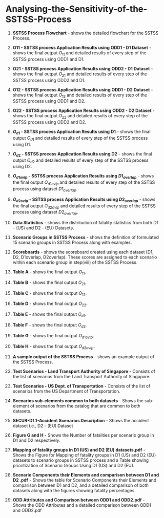 # Analysing-the-Sensitivity-of-the-SSTSS-Process

1. **SSTSS Process Flowchart**  - shows the detailed flowchart for the SSTSS Process. </br>

2. **O11 - SSTSS process Application Results using ODD1 - D1 Dataset**  - shows the final output $O_{11}$ and detailed results of every step of the SSTSS process using ODD1 and D1. </br>

3. **O21 - SSTSS process Application Results using ODD2 - D1 Dataset**  - shows the final output $O_{21}$ and detailed results of every step of the SSTSS process using ODD2 and D1. </br>

4. **O12 - SSTSS process Application Results using ODD1 - D2 Dataset**  - shows the final output $O_{12}$ and detailed results of every step of the SSTSS process using ODD1 and D2. </br>

5. **O22 - SSTSS process Application Results using ODD2 - D2  Dataset**  - shows the final output $O_{22}$ and detailed results of every step of the SSTSS process using ODD2 and D2. </br>

6. **$O_{d1}$ - SSTSS process Application Results using D1** - shows the final output $O_{d1}$  and detailed results of every step of the SSTSS process using D1. </br>

7. **$O_{d2}$ - SSTSS process Application Results using D2** - shows the final output $O_{d2}$  and detailed results of every step of the SSTSS process using D2. </br>

8. **$O_{d1ovlp}$ - SSTSS process Application Results using $D1_{overlap}$** - shows the final output $O_{d1ovlp}$ and detailed results of every step of the SSTSS process using dataset $D1_{overlap}$. </br>

9. **$O_{d2ovlp}$ - SSTSS process Application Results using $D2_{overlap}$** - shows the final output $O_{d2ovlp}$ and detailed results of every step of the SSTSS process using dataset $D2_{overlap}$. </br>

10. **Data Statistics** - shows the distribution of fatality statistics from both D1 - (US) and D2 - (EU) Datasets.

11. **Scenario Groups in SSTSS Process** - shows the definition of formulated 15 scenario groups in SSTSS Process along with examples.
  
12. **Scoreboards**  - shows the scoreboard created using each dataset (D1, D2, D1overlap, D2overlap). These scores are assigned to each scenario within each scenario group in step(viii) of the SSTSS Process.

13. **Table A** - shows the final output $O_{11}$. </br>

14. **Table B** - shows the final output $O_{21}$. </br>

15. **Table C** - shows the final output $O_{12}$. </br>

16. **Table D** - shows the final output $O_{22}$. </br>

17. **Table E** - shows the final output $O_{d1}$. </br>

18. **Table F** - shows the final output $O_{d2}$. </br>

19. **Table G** - shows the final output $O_{d1ovlp}$. </br>

20. **Table H** - shows the final output $O_{d2ovlp}$. </br>

21. **A sample output of the SSTSS Process**  - shows an example output of the SSTSS Process. </br>

22. **Test Scenarios - Land Transport Authority of Singapore** - Consists of the list of scenarios from the Land Transport Authority of Singapore. </br>

23. **Test Scenarios - US Dept. of Transportation** - Consists of the list of scenarios from the US Department of Transportation. </br>

24. **Scenarios sub-elements common to both datasets** - Shows the sub-element of scenarios from the catalog that are common to both datasets.
    
25. **SECUR-D1.1-Accident Scenarios Description** - Shows the accident dataset i.e., D2 - (EU) Dataset
    
26. **Figure G and H** - Shows the Number of fatalities per scenario group in D1 and D2 respectively.

27. **Mapping of fatality groups in D1 (US) and D2 (EU) datasets.pdf** - Shows the  Figure for Mapping of fatality groups in D1 (US) and D2 (EU) datasets to scenario groups in SSTSS process and a Table showing prioritization of Scenario Groups Using D1 (US) and D2 (EU).

28. **Scenario Components their Elements and comparison between D1 and D2 .pdf** - Shows the table for Scenario Components their Elements and comparison between D1 and D2, and a detailed comparison of both datasets along with the figures showing fatality percentages.

29. **ODD Attributes and Comparison between ODD1 and ODD2.pdf**  - Shows the ODD Attributes and a detailed comparison between ODD1 and ODD2.pdf



